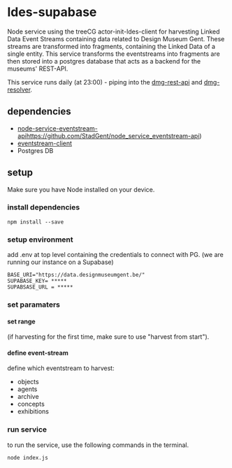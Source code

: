 # ldes-supabase

Node service using the treeCG actor-init-ldes-client for harvesting Linked Data Event Streams containing data related to Design Museum Gent. These streams are transformed into fragments, containing the Linked Data of a single entity. This service transforms the eventstreams into fragments are then stored into a postgres database that acts as a backend for the museums' REST-API.

This service runs daily (at 23:00) - piping into the [dmg-rest-api](https://github.com/DesignMuseumGent/dmg-rest-api) and [dmg-resolver](https://github.com/DesignMuseumGent/dmg-resolver).

## dependencies

- [node-service-eventstream-api](https://github.com/StadGent/node_service_eventstream-api)https://github.com/StadGent/node_service_eventstream-api)
- [eventstream-client](https://github.com/TREEcg/event-stream-client/tree/main/packages/actor-init-ldes-client#treecgactor-init-ldes-client)
- Postgres DB

## setup

Make sure you have Node installed on your device.

### install dependencies

```
npm install --save
```

### setup environment

add .env at top level containing the credentials to connect with PG. (we are running our instance on a Supabase)

```
BASE_URI="https://data.designmuseumgent.be/"
SUPABASE_KEY= *****
SUPABSASE_URL = *****
```

### set paramaters

#### set range

(if harvesting for the first time, make sure to use "harvest from start").

#### define event-stream

define which eventstream to harvest:

- objects
- agents
- archive
- concepts
- exhibitions

### run service

to run the service, use the following commands in the terminal.

```
node index.js
```
